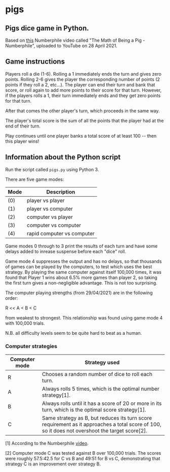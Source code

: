 # pigs
## Pigs dice game in Python.

Based on [this](https://www.youtube.com/watch?v=ULhRLGzoXQ0) Numberphile video 
called "The Math of Being a Pig - Numberphile",
uploaded to YouTube on 28 April 2021.

## Game instructions
Players roll a die (1-6). 
Rolling a 1 immediately ends the turn and gives zero points.
Rolling 2-6 gives the player the corresponding number of points 
(2 points if they roll a 2, etc...).
The player can end their turn and bank that score, 
or roll again to add more points to their score for that turn.
However, if the players rolls a 1, their turn immediately ends 
and they get zero points for that turn.

After that comes the other player's turn, which proceeds in the same way.

The player's total score is the sum of all the points that the player had at 
the end of their turn.

Play continues until one player banks a total score of at least 100 -- then 
this player wins!

## Information about the Python script

Run the script called `pigs.py` using Python 3.

There are five game modes:

Mode | Description
---- | -----------
(0)  | player vs player
(1)  | player vs computer
(2)  | computer vs player
(3)  | computer vs computer
(4)  | rapid computer vs computer

Game modes 0 through to 3 print the results of each turn and have some delays 
added to inrease suspense before each "dice" roll.

Game mode 4 suppresses the output and has no delays, so that thousands of 
games can be played by the computers, to test which uses the best strategy.
By playing the same computer against itself 100,000 times, it was found that 
Player 1 wins about 6.5% more games than player 2, so taking the first turn 
gives a non-negligible advantage. This is not too surprising.

The computer playing strengths (from 29/04/2021) are in the following order:

R << A < B < C

from weakest to strongest. 
This relationship was found using game mode 4 with 100,000 trials.

N.B. all difficulty levels seem to be quite hard to beat as a human.

### Computer strategies 

Computer mode | Strategy used
------------- | -------------
R             | Chooses a random number of dice to roll each turn.
A             | Always rolls 5 times, which is the optimal number strategy[1].
B             | Always rolls until it has a score of 20 or more in its turn, which is the optimal score strategy[1].
C             | Same strategy as B, but reduces its turn score requirement as it approaches a total score of 100, so it does not overshoot the target score[2].


[1] According to the Numberphile 
[video](https://www.youtube.com/watch?v=ULhRLGzoXQ0).

[2] Computer mode C was tested against B over 100,000 trials. The scores were
roughly 57.5:42.5 for C vs B and 49:51 for B vs C, demonstrating that 
strategy C is an improvement over strategy B.
